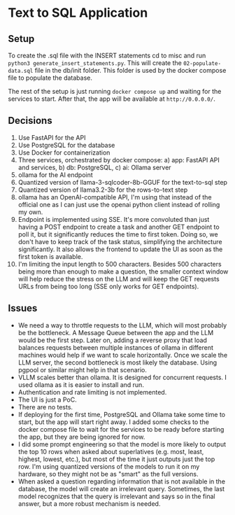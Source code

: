 # Text to SQL Application

## Setup

To create the .sql file with the INSERT statements cd to misc and run `python3 generate_insert_statements.py`. This will create the `02-populate-data.sql` file in the db/init folder. This folder is used by the docker compose file to populate the database.

The rest of the setup is just running `docker compose up` and waiting for the services to start. After that, the app will be available at `http://0.0.0.0/`.

## Decisions

1. Use FastAPI for the API
2. Use PostgreSQL for the database
3. Use Docker for containerization
4. Three services, orchestrated by docker compose: a) app: FastAPI API and services, b) db: PostgreSQL, c) ai: Ollama server
5. ollama for the AI endpoint
6. Quantized version of llama-3-sqlcoder-8b-GGUF for the text-to-sql step
7. Quantized version of llama3.2-3b for the rows-to-text step
8. ollama has an OpenAI-compatible API, I'm using that instead of the official one as I can just use the openai python client instead of rolling my own.
9. Endpoint is implemented using SSE. It's more convoluted than just having a POST endpoint to create a task and another GET endpoint to poll it, but it significantly reduces the time to first token. Doing so, we don't have to keep track of the task status, simplifying the architecture significantly. It also allows the frontend to update the UI as soon as the first token is available.
10. I'm limiting the input length to 500 characters. Besides 500 characters being more than enough to make a question, the smaller context window will help reduce the stress on the LLM and will keep the GET requests URLs from being too long (SSE only works for GET endpoints).

## Issues

- We need a way to throttle requests to the LLM, which will most probably be the bottleneck. A Message Queue between the app and the LLM would be the first step. Later on, adding a reverse proxy that load balances requests between multiple instances of ollama in different machines would help if we want to scale horizontally. Once we scale the LLM server, the second bottleneck is most likely the database. Using pgpool or similar might help in that scenario.
- VLLM scales better than ollama. It is designed for concurrent requests. I used ollama as it is easier to install and run.
- Authentication and rate limiting is not implemented.
- The UI is just a PoC.
- There are no tests.
- If deploying for the first time, PostgreSQL and Ollama take some time to start, but the app will start right away. I added some checks to the docker compose file to wait for the services to be ready before starting the app, but they are being ignored for now.
- I did some prompt engineering so that the model is more likely to output the top 10 rows when asked about superlatives (e.g. most, least, highest, lowest, etc.), but most of the time it just outputs just the top row. I'm using quantized versions of the models to run it on my hardware, so they might not be as "smart" as the full versions.
- When asked a question regarding information that is not available in the database, the model will create an irrelevant query. Sometimes, the last model recognizes that the query is irrelevant and says so in the final answer, but a more robust mechanism is needed.
